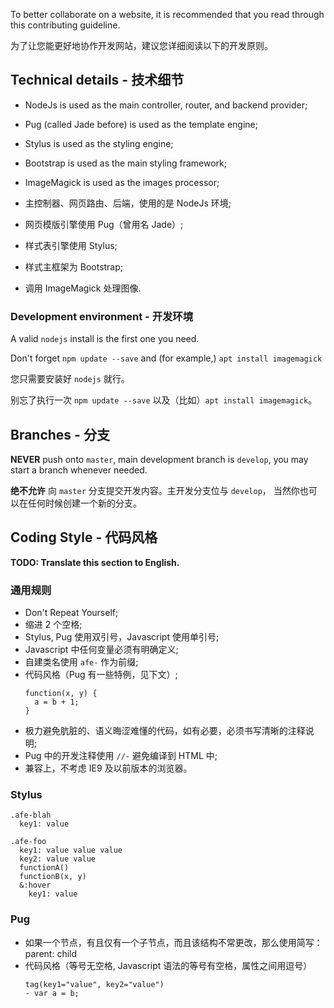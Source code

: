 To better collaborate on a website, it is recommended that you read through
this contributing guideline.

为了让您能更好地协作开发网站，建议您详细阅读以下的开发原则。

## Technical details - 技术细节

- NodeJs is used as the main controller, router, and backend provider;
- Pug (called Jade before) is used as the template engine;
- Stylus is used as the styling engine;
- Bootstrap is used as the main styling framework;
- ImageMagick is used as the images processor;

- 主控制器、网页路由、后端，使用的是 NodeJs 环境;
- 网页模版引擎使用 Pug（曾用名 Jade）;
- 样式表引擎使用 Stylus;
- 样式主框架为 Bootstrap;
- 调用 ImageMagick 处理图像.

### Development environment - 开发环境

A valid `nodejs` install is the first one you need.

Don't forget `npm update --save` and (for example,) `apt install imagemagick`

您只需要安装好 `nodejs` 就行。

别忘了执行一次 `npm update --save` 以及（比如）`apt install imagemagick`。

## Branches - 分支

**NEVER** push onto `master`, main development branch is `develop`, you
may start a branch whenever needed.

**绝不允许** 向 `master` 分支提交开发内容。主开发分支位与 `develop`，
当然你也可以在任何时候创建一个新的分支。

## Coding Style - 代码风格

**TODO: Translate this section to English.**
### 通用规则

- Don't Repeat Yourself;
- 缩进 2 个空格;
- Stylus, Pug 使用双引号，Javascript 使用单引号;
- Javascript 中任何变量必须有明确定义;
- 自建类名使用 `afe-` 作为前缀;
- 代码风格（Pug 有一些特例，见下文）;
  ```
  function(x, y) {
    a = b + 1;
  }
  ```
- 极力避免肮脏的、语义晦涩难懂的代码，如有必要，必须书写清晰的注释说明;
- Pug 中的开发注释使用 `//-` 避免编译到 HTML 中;
- 兼容上，不考虑 IE9 及以前版本的浏览器。

### Stylus

```
.afe-blah
  key1: value

.afe-foo
  key1: value value value
  key2: value value
  functionA()
  functionB(x, y)
  &:hover
    key1: value
```

### Pug

- 如果一个节点，有且仅有一个子节点，而且该结构不常更改，那么使用简写：parent: child
- 代码风格（等号无空格, Javascript 语法的等号有空格，属性之间用逗号）
  ```
  tag(key1="value", key2="value")
  - var a = b;
  ```
